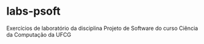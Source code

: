 # labs-psoft
Exercícios de laboratório da disciplina Projeto de Software do curso Ciência da Computação da UFCG
